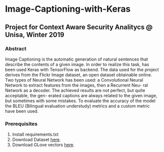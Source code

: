 # Image-Captioning-with-Keras

## Project for Context Aware Security Analitycs @ Unisa, Winter 2019

###  Abstract
  
Image Captioning is the automatic generation of
natural sentences that describe the contents of
a given image. In order to realize this task, has
been used Keras with TensorFlow as backend.
The data used for the project derives from the
Flickr Image dataset, an open dataset obtainable
online. Two types of Neural Network has been
used: a Convolutional Neural Network to extract
features from the images, then a Recurrent Neu-
ral Network as a decoder. The achieved results
are not perfect, but quite acceptable, the gen-
erated captions are always related to the given
image, but sometimes with some mistakes. To
evaluate the accuracy of the model the BLEU
(Bilingual evaluation understudy) metrics and a
custom metric have been used.

### Prerequisites
  
1. Install requirements.txt
2. Download Dataset [here](https://www.kaggle.com/hsankesara/flickr-image-dataset).
3. Download GLove vectors [here](https://www.kaggle.com/watts2/glove6b50dtxt).


